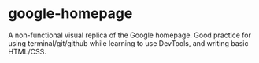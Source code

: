 # google-homepage
A non-functional visual replica of the Google homepage. Good practice for using terminal/git/github while learning to use DevTools, and writing basic HTML/CSS.

